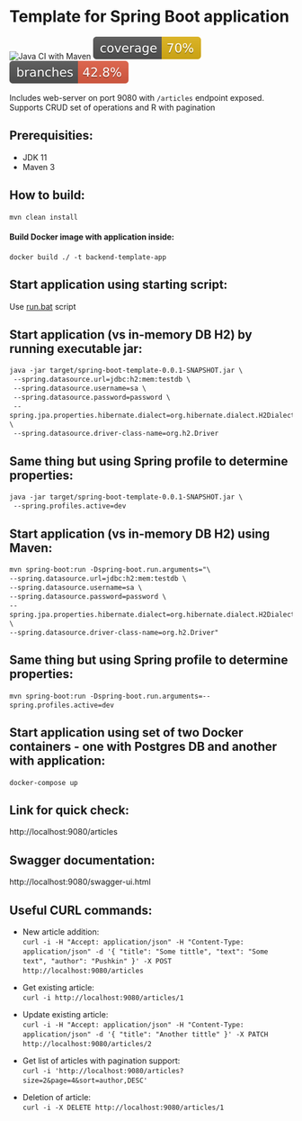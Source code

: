 
# Template for Spring Boot application

![Java CI with Maven](https://github.com/andrei-punko/spring-boot-template/workflows/Java%20CI%20with%20Maven/badge.svg)
[![Coverage](.github/badges/jacoco.svg)](jacoco.svg)
[![Branches](.github/badges/branches.svg)](branches.svg)

Includes web-server on port 9080 with `/articles` endpoint exposed.  
Supports CRUD set of operations and R with pagination

## Prerequisities:
- JDK 11
- Maven 3

## How to build:
    mvn clean install

#### Build Docker image with application inside:
    docker build ./ -t backend-template-app

## Start application using starting script:
Use [run.bat](./run.bat) script

## Start application (vs in-memory DB H2) by running executable jar:
    java -jar target/spring-boot-template-0.0.1-SNAPSHOT.jar \
     --spring.datasource.url=jdbc:h2:mem:testdb \
     --spring.datasource.username=sa \
     --spring.datasource.password=password \
     --spring.jpa.properties.hibernate.dialect=org.hibernate.dialect.H2Dialect \
     --spring.datasource.driver-class-name=org.h2.Driver

## Same thing but using Spring profile to determine properties:
    java -jar target/spring-boot-template-0.0.1-SNAPSHOT.jar \
     --spring.profiles.active=dev

## Start application (vs in-memory DB H2) using Maven:
    mvn spring-boot:run -Dspring-boot.run.arguments="\
    --spring.datasource.url=jdbc:h2:mem:testdb \
    --spring.datasource.username=sa \
    --spring.datasource.password=password \
    --spring.jpa.properties.hibernate.dialect=org.hibernate.dialect.H2Dialect \
    --spring.datasource.driver-class-name=org.h2.Driver"

## Same thing but using Spring profile to determine properties:
    mvn spring-boot:run -Dspring-boot.run.arguments=--spring.profiles.active=dev

## Start application using set of two Docker containers - one with Postgres DB and another with application:
    docker-compose up

## Link for quick check:  
http://localhost:9080/articles

## Swagger documentation:  
http://localhost:9080/swagger-ui.html

## Useful CURL commands:
- New article addition:  
`curl -i -H "Accept: application/json" -H "Content-Type: application/json" -d '{ "title": "Some tittle", "text": "Some text", "author": "Pushkin" }' -X POST http://localhost:9080/articles`

- Get existing article:  
`curl -i http://localhost:9080/articles/1`

- Update existing article:  
`curl -i -H "Accept: application/json" -H "Content-Type: application/json" -d '{ "title": "Another tittle" }' -X PATCH http://localhost:9080/articles/2`

- Get list of articles with pagination support:  
`curl -i 'http://localhost:9080/articles?size=2&page=4&sort=author,DESC'`

- Deletion of article:  
`curl -i -X DELETE http://localhost:9080/articles/1`
